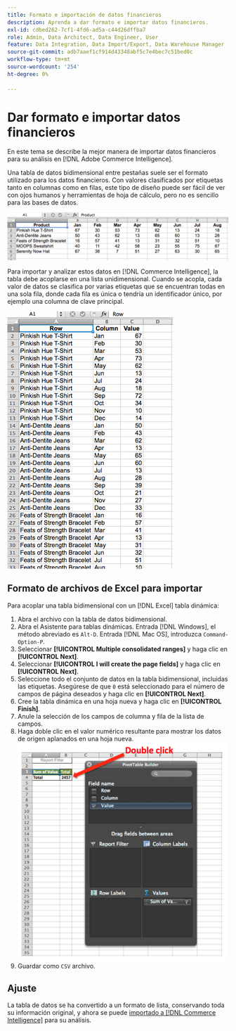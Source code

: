 ```yaml
---
title: Formato e importación de datos financieros
description: Aprenda a dar formato e importar datos financieros.
exl-id: cdbed262-7cf1-4fd6-ad5a-c44d26dffba7
role: Admin, Data Architect, Data Engineer, User
feature: Data Integration, Data Import/Export, Data Warehouse Manager
source-git-commit: adb7aaef1cf914d43348abf5c7e4bec7c51bed0c
workflow-type: tm+mt
source-wordcount: '254'
ht-degree: 0%

---
```


# Dar formato e importar datos financieros

En este tema se describe la mejor manera de importar datos financieros para su análisis en [!DNL Adobe Commerce Intelligence].

Una tabla de datos bidimensional entre pestañas suele ser el formato utilizado para los datos financieros. Con valores clasificados por etiquetas tanto en columnas como en filas, este tipo de diseño puede ser fácil de ver con ojos humanos y herramientas de hoja de cálculo, pero no es sencillo para las bases de datos.

![](../../mbi/assets/crosstab.png)

Para importar y analizar estos datos en [!DNL Commerce Intelligence], la tabla debe acoplarse en una lista unidimensional. Cuando se acopla, cada valor de datos se clasifica por varias etiquetas que se encuentran todas en una sola fila, donde cada fila es única o tendría un identificador único, por ejemplo una columna de clave principal.

![](../../mbi/assets/flattened.png)

## Formato de archivos de Excel para importar

Para acoplar una tabla bidimensional con un [!DNL Excel] tabla dinámica:

1. Abra el archivo con la tabla de datos bidimensional.
1. Abra el Asistente para tablas dinámicas. Entrada [!DNL Windows], el método abreviado es `Alt-D`. Entrada [!DNL Mac OS], introduzca `Command-Option-P`.
1. Seleccionar **[!UICONTROL Multiple consolidated ranges]** y haga clic en **[!UICONTROL Next]**.
1. Seleccionar **[!UICONTROL I will create the page fields]** y haga clic en **[!UICONTROL Next]**.
1. Seleccione todo el conjunto de datos en la tabla bidimensional, incluidas las etiquetas. Asegúrese de que `0` está seleccionado para el número de campos de página deseados y haga clic en **[!UICONTROL Next]**.
1. Cree la tabla dinámica en una hoja nueva y haga clic en **[!UICONTROL Finish]**.
1. Anule la selección de los campos de columna y fila de la lista de campos.
1. Haga doble clic en el valor numérico resultante para mostrar los datos de origen aplanados en una hoja nueva.
   ![](../../mbi/assets/pivot-table-double-click.png)
1. Guardar como `CSV` archivo.

## Ajuste

La tabla de datos se ha convertido a un formato de lista, conservando toda su información original, y ahora se puede [importado a [!DNL Commerce Intelligence]](../data-analyst/importing-data/connecting-data/using-file-uploader.md) para su análisis.
